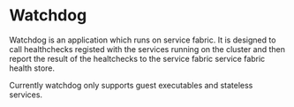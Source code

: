 # Watchdog
Watchdog is an application which runs on service fabric. It is designed to call healthchecks registed with the services running on the cluster and then report the result of the healtchecks to the service fabric service fabric health store.

Currently watchdog only supports guest executables and stateless services.
